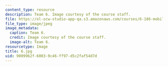 ```yaml
---
content_type: resource
description: Team 6. Image courtesy of the course staff.
file: https://ol-ocw-studio-app-qa.s3.amazonaws.com/courses/6-186-mobile-autonomous-systems-laboratory-january-iap-2005/9009962f60039c46ff97d5c2faf54d7d_6.jpg
file_type: image/jpeg
image_metadata:
  caption: Team 6.
  credit: Image courtesy of the course staff.
  image-alt: Team 6.
resourcetype: Image
title: 6.jpg
uid: 9009962f-6003-9c46-ff97-d5c2faf54d7d
---
```

